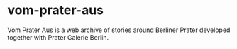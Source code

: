 # vom-prater-aus
Vom Prater Aus is a web archive of stories around Berliner Prater developed together with Prater Galerie Berlin.
